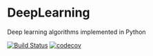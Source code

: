 # DeepLearning
Deep learning algorithms implemented in Python

[![Build Status](https://travis-ci.com/scottzockoll/DeepLearning.svg?branch=main)](https://travis-ci.com/scottzockoll/DeepLearning)
[![codecov](https://codecov.io/gh/scottzockoll/DeepLearning/branch/main/graph/badge.svg?token=3E2OC5DBCZ)](https://codecov.io/gh/scottzockoll/DeepLearning)
